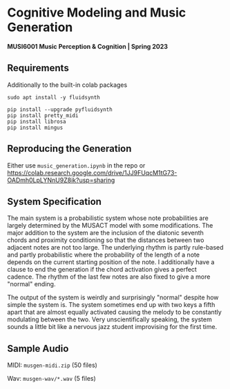 # Cognitive Modeling and Music Generation
**MUSI6001 Music Perception & Cognition | Spring 2023**

## Requirements

Additionally to the built-in colab packages
```
sudo apt install -y fluidsynth

pip install --upgrade pyfluidsynth
pip install pretty_midi
pip install librosa
pip install mingus
```

## Reproducing the Generation

Either use `music_generation.ipynb` in the repo or https://colab.research.google.com/drive/1JJ9FUqcM1tG73-OADmh0LpLYNnU9Z8ik?usp=sharing

## System Specification

The main system is a probabilistic system whose note probabilities are largely determined by the MUSACT model with some modifications. The major addition to the system are the inclusion of the diatonic seventh chords and proximity conditioning so that the distances between two adjacent notes are not too large. The underlying rhythm is partly rule-based and partly probabilistic where the probability of the length of a note depends on the current starting position of the note. I additionally have a clause to end the generation if the chord activation gives a perfect cadence. The rhythm of the last few notes are also fixed to give a more "normal" ending.

The output of the system is weirdly and surprisingly "normal" despite how simple the system is. The system sometimes end up with two keys a fifth apart that are almost equally activated causing the melody to be constantly modulating between the two. Very unscientifically speaking, the system sounds a little bit like a nervous jazz student improvising for the first time.

## Sample Audio

MIDI: `musgen-midi.zip` (50 files)

Wav: `musgen-wav/*.wav` (5 files)
